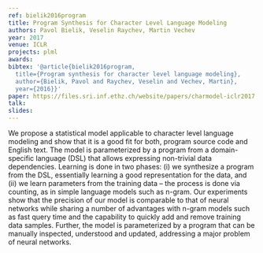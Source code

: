 ```yaml
---
ref: bielik2016program
title: Program Synthesis for Character Level Language Modeling 
authors: Pavol Bielik, Veselin Raychev, Martin Vechev
year: 2017
venue: ICLR
projects: plml
awards:
bibtex: '@article{bielik2016program,
  title={Program synthesis for character level language modeling},
  author={Bielik, Pavol and Raychev, Veselin and Vechev, Martin},
  year={2016}}'
paper: https://files.sri.inf.ethz.ch/website/papers/charmodel-iclr2017.pdf
talk: 
slides: 
---
```


We propose a statistical model applicable to character level language modeling and show that it is a good fit for both, program source code and English text. The model is parameterized by a program from a domain-specific language (DSL) that allows expressing non-trivial data dependencies. Learning is done in two phases: (i) we synthesize a program from the DSL, essentially learning a good representation for the data, and (ii) we learn parameters from the training data – the process is done via counting, as in simple language models such as n-gram. Our experiments show that the precision of our model is comparable to that of neural networks while sharing a number of advantages with n-gram models such as fast query time and the capability to quickly add and remove training data samples. Further, the model is parameterized by a program that can be manually inspected, understood and updated, addressing a major problem of neural networks.
